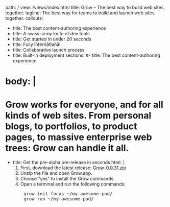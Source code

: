path: /
view: /views/index.html
title: Grow – The best way to build web sites, together.
tagline: The best way for teams to build and launch web sites, together.
callouts:
- title: The best content-authoring experience
- title: A swiss-army knife of dev tools
- title: Get started in under 20 seconds
- title: Fully îñtérñåtîøñål
- title: Collaborative launch process
- title: Built-in deployment
sections:
#- title: The best content-authoring experience
#  body: |
#    Grow works for everyone, and for all kinds of web sites. From personal blogs, to portfolios, to product pages, to massive enterprise web trees: Grow can handle it all.
- title: Get the pre-alpha pre-release in seconds
  html: |
    <ol>
      <li>First, download the latest release:
      <a class="btn btn-success" href="https://github.com/grow/macgrow/releases/download/v0.0.1-alpha/Grow-0.0.31.zip">Grow-0.0.31.zip</a>
      <li>Unzip the file and open Grow.app.
      <li>Choose "yes" to install the Grow commands.
      <li>Open a terminal and run the following commands:
    </ol>
    <pre class="well">
      grow init focus ~/my-awesome-pod/
      grow run ~/my-awesome-pod/
    </pre>
